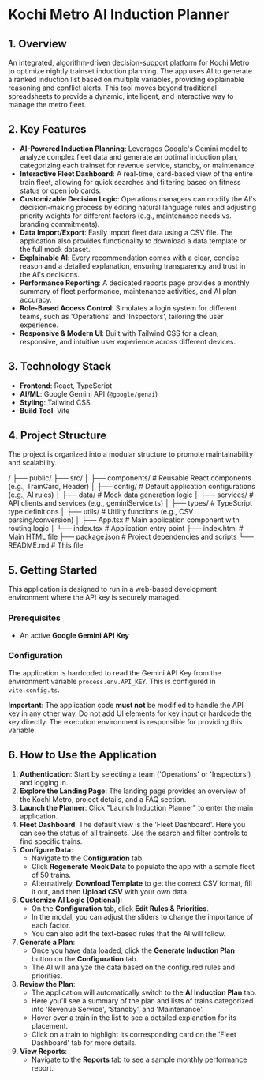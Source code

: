 # Kochi Metro AI Induction Planner

## 1. Overview

An integrated, algorithm-driven decision-support platform for Kochi Metro to optimize nightly trainset induction planning. The app uses AI to generate a ranked induction list based on multiple variables, providing explainable reasoning and conflict alerts. This tool moves beyond traditional spreadsheets to provide a dynamic, intelligent, and interactive way to manage the metro fleet.

## 2. Key Features

- **AI-Powered Induction Planning**: Leverages Google's Gemini model to analyze complex fleet data and generate an optimal induction plan, categorizing each trainset for revenue service, standby, or maintenance.  
- **Interactive Fleet Dashboard**: A real-time, card-based view of the entire train fleet, allowing for quick searches and filtering based on fitness status or open job cards.  
- **Customizable Decision Logic**: Operations managers can modify the AI's decision-making process by editing natural language rules and adjusting priority weights for different factors (e.g., maintenance needs vs. branding commitments).  
- **Data Import/Export**: Easily import fleet data using a CSV file. The application also provides functionality to download a data template or the full mock dataset.  
- **Explainable AI**: Every recommendation comes with a clear, concise reason and a detailed explanation, ensuring transparency and trust in the AI's decisions.  
- **Performance Reporting**: A dedicated reports page provides a monthly summary of fleet performance, maintenance activities, and AI plan accuracy.  
- **Role-Based Access Control**: Simulates a login system for different teams, such as 'Operations' and 'Inspectors', tailoring the user experience.  
- **Responsive & Modern UI**: Built with Tailwind CSS for a clean, responsive, and intuitive user experience across different devices.  

## 3. Technology Stack

- **Frontend**: React, TypeScript  
- **AI/ML**: Google Gemini API (`@google/genai`)  
- **Styling**: Tailwind CSS  
- **Build Tool**: Vite  

## 4. Project Structure

The project is organized into a modular structure to promote maintainability and scalability.

/
├── public/
├── src/
│ ├── components/ # Reusable React components (e.g., TrainCard, Header)
│ ├── config/ # Default application configurations (e.g., AI rules)
│ ├── data/ # Mock data generation logic
│ ├── services/ # API clients and services (e.g., geminiService.ts)
│ ├── types/ # TypeScript type definitions
│ ├── utils/ # Utility functions (e.g., CSV parsing/conversion)
│ ├── App.tsx # Main application component with routing logic
│ └── index.tsx # Application entry point
├── index.html # Main HTML file
├── package.json # Project dependencies and scripts
└── README.md # This file

## 5. Getting Started

This application is designed to run in a web-based development environment where the API key is securely managed.

### Prerequisites

- An active **Google Gemini API Key**  

### Configuration

The application is hardcoded to read the Gemini API Key from the environment variable `process.env.API_KEY`. This is configured in `vite.config.ts`.

**Important**: The application code **must not** be modified to handle the API key in any other way. Do not add UI elements for key input or hardcode the key directly. The execution environment is responsible for providing this variable.

## 6. How to Use the Application

1. **Authentication**: Start by selecting a team ('Operations' or 'Inspectors') and logging in.  
2. **Explore the Landing Page**: The landing page provides an overview of the Kochi Metro, project details, and a FAQ section.  
3. **Launch the Planner**: Click "Launch Induction Planner" to enter the main application.  
4. **Fleet Dashboard**: The default view is the 'Fleet Dashboard'. Here you can see the status of all trainsets. Use the search and filter controls to find specific trains.  
5. **Configure Data**:  
   - Navigate to the **Configuration** tab.  
   - Click **Regenerate Mock Data** to populate the app with a sample fleet of 50 trains.  
   - Alternatively, **Download Template** to get the correct CSV format, fill it out, and then **Upload CSV** with your own data.  
6. **Customize AI Logic (Optional)**:  
   - On the **Configuration** tab, click **Edit Rules & Priorities**.  
   - In the modal, you can adjust the sliders to change the importance of each factor.  
   - You can also edit the text-based rules that the AI will follow.  
7. **Generate a Plan**:  
   - Once you have data loaded, click the **Generate Induction Plan** button on the **Configuration** tab.  
   - The AI will analyze the data based on the configured rules and priorities.  
8. **Review the Plan**:  
   - The application will automatically switch to the **AI Induction Plan** tab.  
   - Here you'll see a summary of the plan and lists of trains categorized into 'Revenue Service', 'Standby', and 'Maintenance'.  
   - Hover over a train in the list to see a detailed explanation for its placement.  
   - Click on a train to highlight its corresponding card on the 'Fleet Dashboard' tab for more details.  
9. **View Reports**:  
   - Navigate to the **Reports** tab to see a sample monthly performance report.  
